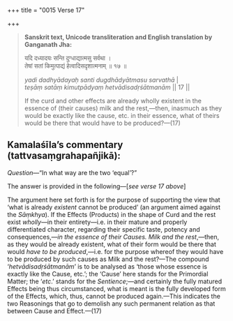 +++
title = "0015 Verse 17"

+++
> **Sanskrit text, Unicode transliteration and English translation by Ganganath Jha:** 
>
> यदि दध्यादयः सन्ति दुग्धाद्यात्मसु सर्वथा ।  
> तेषां सतां किमुत्पाद्यं हेत्वादिसदृशात्मनाम् ॥ १७ ॥ 
>
> *yadi dadhyādayaḥ santi dugdhādyātmasu sarvathā* \|  
> *teṣāṃ satāṃ kimutpādyaṃ hetvādisadṛśātmanām* \|\| 17 \|\| 
>
> If the curd and other effects are already wholly existent in the essence of (their causes) milk and the rest,—then, inasmuch as they would be exactly like the cause, etc. in their essence, what of theirs would be there that would have to be produced?—(17)



## Kamalaśīla’s commentary (tattvasaṃgrahapañjikā):

*Question*—“In what way are the two ‘equal’?”

The answer is provided in the following—[*see verse 17 above*]

The argument here set forth is for the purpose of supporting the view that ‘what is already *existent* cannot be produced’ (an argument aimed against the *Sāṃkhya*). If the Effects (Products) in the shape of Curd and the rest exist *wholly*—in their entirety—i.e. in their mature and properly differentiated character, regarding their specific taste, potency and consequences,—*in the essence of their Causes. Milk and the rest*,—then, as they would be already existent, what of their form would be there that would *have to be produced*,—i.e. for the purpose whereof they would have to be produced by such causes as Milk and the rest?—The compound ‘*hetvādisadṛśātmanām*’ is to be analysed as ‘those whose essence is exactly like the Cause, etc.’; the ‘Cause’ here stands for the Primordial Matter; the ‘*etc*.’ stands for the *Sentience*;—and certainly the fully matured Effects being thus circumstanced, what is meant is the fully developed form of the Effects, which, thus, cannot be produced again.—This indicates the two Reasonings that go to demolish any such permanent relation as that between Cause and Effect.—(17)


